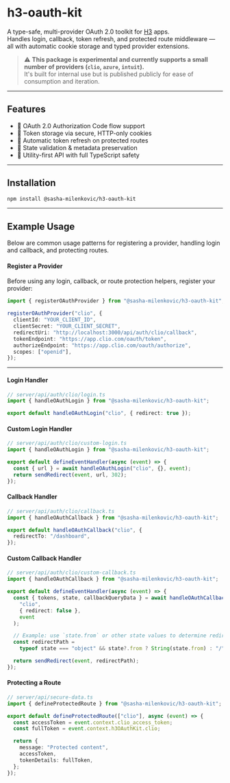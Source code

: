 # h3-oauth-kit

A type-safe, multi-provider OAuth 2.0 toolkit for [H3](https://github.com/unjs/h3) apps.  
Handles login, callback, token refresh, and protected route middleware — all with automatic cookie storage and typed provider extensions.

> ⚠️ **This package is experimental and currently supports a small number of providers (`clio`, `azure`, `intuit`).**  
> It's built for internal use but is published publicly for ease of consumption and iteration.

---

## Features

- 🔐 OAuth 2.0 Authorization Code flow support
- 🍪 Token storage via secure, HTTP-only cookies
- 🔁 Automatic token refresh on protected routes
- 🧠 State validation & metadata preservation
- 🧰 Utility-first API with full TypeScript safety

---

## Installation

```bash
npm install @sasha-milenkovic/h3-oauth-kit
```

---

## Example Usage

Below are common usage patterns for registering a provider, handling login and callback, and protecting routes.

#### Register a Provider

Before using any login, callback, or route protection helpers, register your provider:

```ts
import { registerOAuthProvider } from "@sasha-milenkovic/h3-oauth-kit";

registerOAuthProvider("clio", {
  clientId: "YOUR_CLIENT_ID",
  clientSecret: "YOUR_CLIENT_SECRET",
  redirectUri: "http://localhost:3000/api/auth/clio/callback",
  tokenEndpoint: "https://app.clio.com/oauth/token",
  authorizeEndpoint: "https://app.clio.com/oauth/authorize",
  scopes: ["openid"],
});
```

---

#### Login Handler

```ts
// server/api/auth/clio/login.ts
import { handleOAuthLogin } from "@sasha-milenkovic/h3-oauth-kit";

export default handleOAuthLogin("clio", { redirect: true });
```

#### Custom Login Handler

```ts
// server/api/auth/clio/custom-login.ts
import { handleOAuthLogin } from "@sasha-milenkovic/h3-oauth-kit";

export default defineEventHandler(async (event) => {
  const { url } = await handleOAuthLogin("clio", {}, event);
  return sendRedirect(event, url, 302);
});
```

#### Callback Handler

```ts
// server/api/auth/clio/callback.ts
import { handleOAuthCallback } from "@sasha-milenkovic/h3-oauth-kit";

export default handleOAuthCallback("clio", {
  redirectTo: "/dashboard",
});
```

#### Custom Callback Handler

```ts
// server/api/auth/clio/custom-callback.ts
import { handleOAuthCallback } from "@sasha-milenkovic/h3-oauth-kit";

export default defineEventHandler(async (event) => {
  const { tokens, state, callbackQueryData } = await handleOAuthCallback(
    "clio",
    { redirect: false },
    event
  );

  // Example: use `state.from` or other state values to determine redirect
  const redirectPath =
    typeof state === "object" && state?.from ? String(state.from) : "/";

  return sendRedirect(event, redirectPath);
});
```

#### Protecting a Route

```ts
// server/api/secure-data.ts
import { defineProtectedRoute } from "@sasha-milenkovic/h3-oauth-kit";

export default defineProtectedRoute(["clio"], async (event) => {
  const accessToken = event.context.clio_access_token;
  const fullToken = event.context.h3OAuthKit.clio;

  return {
    message: "Protected content",
    accessToken,
    tokenDetails: fullToken,
  };
});
```
